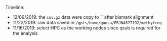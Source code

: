 
Timeline: 

* 12/09/2019: the `cov.gz` data were copy to `` after bismark alignment
* 11/22/2019: raw data saved in `/gpfs/home/guosa/PRJNA577192/methyfreq`
* 11/16/2019: select HPC as the working nodes since qsub is required for the analysis
